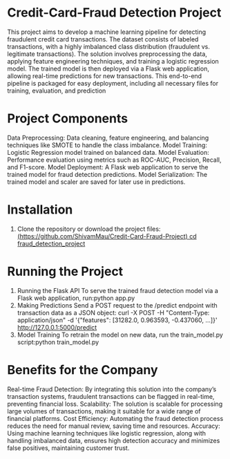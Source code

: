 # Credit-Card-Fraud Detection Project

This project aims to develop a machine learning pipeline for detecting fraudulent credit card transactions. The dataset consists of labeled transactions, with a highly imbalanced class distribution (fraudulent vs. legitimate transactions). The solution involves preprocessing the data, applying feature engineering techniques, and training a logistic regression model. The trained model is then deployed via a Flask web application, allowing real-time predictions for new transactions. This end-to-end pipeline is packaged for easy deployment, including all necessary files for training, evaluation, and prediction

# Project Components
Data Preprocessing: Data cleaning, feature engineering, and balancing techniques like SMOTE to handle the class imbalance.
Model Training: Logistic Regression model trained on balanced data.
Model Evaluation: Performance evaluation using metrics such as ROC-AUC, Precision, Recall, and F1-score.
Model Deployment: A Flask web application to serve the trained model for fraud detection predictions.
Model Serialization: The trained model and scaler are saved for later use in predictions.

# Installation
1. Clone the repository or download the project files:
   [(https://github.com/ShivamMau/Credit-Card-Fraud-Project)
   cd fraud_detection_project](https://github.com/ShivamMau/Credit-Card-Fraud-Project)
   

# Running the Project
1. Running the Flask API
To serve the trained fraud detection model via a Flask web application, run:python app.py
2. Making Predictions
Send a POST request to the /predict endpoint with transaction data as a JSON object: curl -X POST -H "Content-Type: application/json" -d '{"features": [31282.0, 0.963593, -0.437060, ...]}' http://127.0.0.1:5000/predict
3. Model Training
To retrain the model on new data, run the train_model.py script:python train_model.py


# Benefits for the Company
Real-time Fraud Detection: By integrating this solution into the company’s transaction systems, fraudulent transactions can be flagged in real-time, preventing financial loss.
Scalability: The solution is scalable for processing large volumes of transactions, making it suitable for a wide range of financial platforms.
Cost Efficiency: Automating the fraud detection process reduces the need for manual review, saving time and resources.
Accuracy: Using machine learning techniques like logistic regression, along with handling imbalanced data, ensures high detection accuracy and minimizes false positives, maintaining customer trust.
